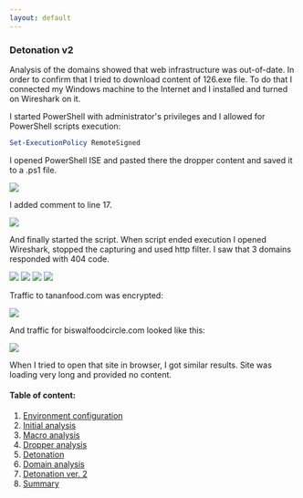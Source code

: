 ```yaml
---
layout: default
---
```


### Detonation v2

Analysis of the domains showed that web infrastructure was out-of-date. In order to confirm that I tried to download content of 126.exe file.
To do that I connected my Windows machine to the Internet and I installed and turned on Wireshark on it.

I started PowerShell with administrator's privileges and I allowed for PowerShell scripts execution:

```powershell                
Set-ExecutionPolicy RemoteSigned
```   
I opened PowerShell ISE and pasted there the dropper content and saved it to a .ps1 file.

![](../assets/images/emotet_re_project/ps_ise.png)

I added comment to line 17.

![](../assets/images/emotet_re_project/commented_ise.png)

And finally started the script. When script ended execution I opened Wireshark, stopped the capturing and used http filter.
I saw that 3 domains responded with 404 code.

![](../assets/images/emotet_re_project/404.png)
![](../assets/images/emotet_re_project/pieceofpassion.png)
![](../assets/images/emotet_re_project/marketfxelite.png)
![](../assets/images/emotet_re_project/raisabook.png)

Traffic to tananfood.com was encrypted:

![](../assets/images/emotet_re_project/tanafood.png)

And traffic for biswalfoodcircle.com looked like this:

![](../assets/images/emotet_re_project/biswalfoodcircle.png)

When I tried to open that site in browser, I got similar results. Site was loading very long and provided no content.

#### Table of content:

1.  [Environment configuration](environment-configuration.html)
2.  [Initial analysis](initial-analysis.html)
3.  [Macro analysis](macro-analysis.html)
4.  [Dropper analysis](dropper-analysis.html)
5.  [Detonation](detonation.html)
7.  [Domain analysis](domain-analysis.html)
8.  [Detonation ver. 2](detonation-v2.html)
9.  [Summary](summary.html)